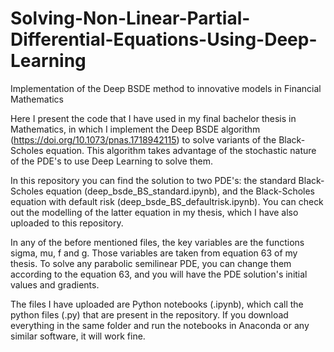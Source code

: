 # Solving-Non-Linear-Partial-Differential-Equations-Using-Deep-Learning
Implementation of the Deep BSDE method to innovative models in Financial Mathematics

Here I present the code that I have used in my final bachelor thesis in Mathematics, in which I implement the Deep BSDE algorithm (https://doi.org/10.1073/pnas.1718942115) to solve variants of the Black-Scholes equation. This algorithm takes advantage of the stochastic nature of the PDE's to use Deep Learning to solve them. 

In this repository you can find the solution to two PDE's: the standard Black-Scholes equation (deep_bsde_BS_standard.ipynb), and the Black-Scholes equation with default risk (deep_bsde_BS_defaultrisk.ipynb). You can check out the modelling of the latter equation in my thesis, which I have also uploaded to this repository.

In any of the before mentioned files, the key variables are the functions sigma, mu, f and g. Those variables are taken from equation 63 of my thesis. To solve any parabolic semilinear PDE, you can change them according to the equation 63, and you will have the PDE solution's initial values and gradients. 

The files I have uploaded are Python notebooks (.ipynb), which call the python files (.py) that are present in the repository. If you download everything in the same folder and run the notebooks in Anaconda or any similar software, it will work fine. 
